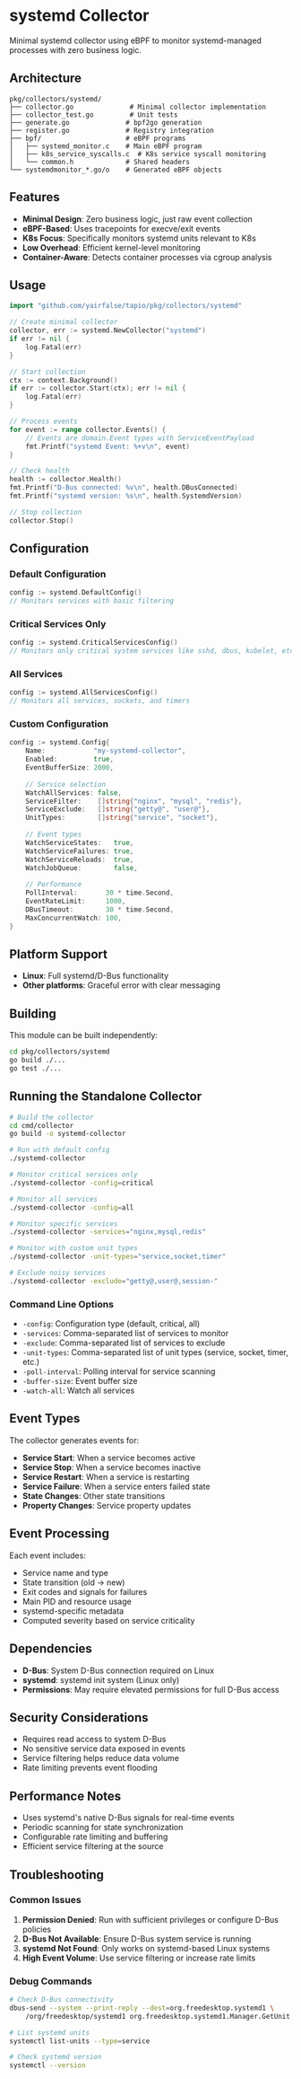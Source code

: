 # systemd Collector

Minimal systemd collector using eBPF to monitor systemd-managed processes with zero business logic.

## Architecture

```
pkg/collectors/systemd/
├── collector.go              # Minimal collector implementation
├── collector_test.go         # Unit tests
├── generate.go              # bpf2go generation
├── register.go              # Registry integration
├── bpf/                     # eBPF programs
│   ├── systemd_monitor.c    # Main eBPF program
│   ├── k8s_service_syscalls.c  # K8s service syscall monitoring
│   └── common.h             # Shared headers
└── systemdmonitor_*.go/o    # Generated eBPF objects
```

## Features

- **Minimal Design**: Zero business logic, just raw event collection
- **eBPF-Based**: Uses tracepoints for execve/exit events
- **K8s Focus**: Specifically monitors systemd units relevant to K8s
- **Low Overhead**: Efficient kernel-level monitoring
- **Container-Aware**: Detects container processes via cgroup analysis

## Usage

```go
import "github.com/yairfalse/tapio/pkg/collectors/systemd"

// Create minimal collector
collector, err := systemd.NewCollector("systemd")
if err != nil {
    log.Fatal(err)
}

// Start collection
ctx := context.Background()
if err := collector.Start(ctx); err != nil {
    log.Fatal(err)
}

// Process events
for event := range collector.Events() {
    // Events are domain.Event types with ServiceEventPayload
    fmt.Printf("systemd Event: %+v\n", event)
}

// Check health
health := collector.Health()
fmt.Printf("D-Bus connected: %v\n", health.DBusConnected)
fmt.Printf("systemd version: %s\n", health.SystemdVersion)

// Stop collection
collector.Stop()
```

## Configuration

### Default Configuration
```go
config := systemd.DefaultConfig()
// Monitors services with basic filtering
```

### Critical Services Only
```go
config := systemd.CriticalServicesConfig()
// Monitors only critical system services like sshd, dbus, kubelet, etc.
```

### All Services
```go
config := systemd.AllServicesConfig()
// Monitors all services, sockets, and timers
```

### Custom Configuration
```go
config := systemd.Config{
    Name:            "my-systemd-collector",
    Enabled:         true,
    EventBufferSize: 2000,
    
    // Service selection
    WatchAllServices: false,
    ServiceFilter:    []string{"nginx", "mysql", "redis"},
    ServiceExclude:   []string{"getty@", "user@"},
    UnitTypes:        []string{"service", "socket"},
    
    // Event types
    WatchServiceStates:   true,
    WatchServiceFailures: true,
    WatchServiceReloads:  true,
    WatchJobQueue:        false,
    
    // Performance
    PollInterval:       30 * time.Second,
    EventRateLimit:     1000,
    DBusTimeout:        30 * time.Second,
    MaxConcurrentWatch: 100,
}
```

## Platform Support

- **Linux**: Full systemd/D-Bus functionality
- **Other platforms**: Graceful error with clear messaging

## Building

This module can be built independently:

```bash
cd pkg/collectors/systemd
go build ./...
go test ./...
```

## Running the Standalone Collector

```bash
# Build the collector
cd cmd/collector
go build -o systemd-collector

# Run with default config
./systemd-collector

# Monitor critical services only
./systemd-collector -config=critical

# Monitor all services
./systemd-collector -config=all

# Monitor specific services
./systemd-collector -services="nginx,mysql,redis"

# Monitor with custom unit types
./systemd-collector -unit-types="service,socket,timer"

# Exclude noisy services
./systemd-collector -exclude="getty@,user@,session-"
```

### Command Line Options

- `-config`: Configuration type (default, critical, all)
- `-services`: Comma-separated list of services to monitor
- `-exclude`: Comma-separated list of services to exclude
- `-unit-types`: Comma-separated list of unit types (service, socket, timer, etc.)
- `-poll-interval`: Polling interval for service scanning
- `-buffer-size`: Event buffer size
- `-watch-all`: Watch all services

## Event Types

The collector generates events for:

- **Service Start**: When a service becomes active
- **Service Stop**: When a service becomes inactive
- **Service Restart**: When a service is restarting
- **Service Failure**: When a service enters failed state
- **State Changes**: Other state transitions
- **Property Changes**: Service property updates

## Event Processing

Each event includes:

- Service name and type
- State transition (old → new)
- Exit codes and signals for failures
- Main PID and resource usage
- systemd-specific metadata
- Computed severity based on service criticality

## Dependencies

- **D-Bus**: System D-Bus connection required on Linux
- **systemd**: systemd init system (Linux only)
- **Permissions**: May require elevated permissions for full D-Bus access

## Security Considerations

- Requires read access to system D-Bus
- No sensitive service data exposed in events
- Service filtering helps reduce data volume
- Rate limiting prevents event flooding

## Performance Notes

- Uses systemd's native D-Bus signals for real-time events
- Periodic scanning for state synchronization
- Configurable rate limiting and buffering
- Efficient service filtering at the source

## Troubleshooting

### Common Issues

1. **Permission Denied**: Run with sufficient privileges or configure D-Bus policies
2. **D-Bus Not Available**: Ensure D-Bus system service is running
3. **systemd Not Found**: Only works on systemd-based Linux systems
4. **High Event Volume**: Use service filtering or increase rate limits

### Debug Commands

```bash
# Check D-Bus connectivity
dbus-send --system --print-reply --dest=org.freedesktop.systemd1 \
    /org/freedesktop/systemd1 org.freedesktop.systemd1.Manager.GetUnit string:dbus.service

# List systemd units
systemctl list-units --type=service

# Check systemd version
systemctl --version
```